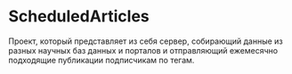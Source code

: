 # ScheduledArticles

Проект, который представляет из себя сервер, собирающий данные из разных научных баз данных и порталов и отправляющий ежемесячно подходящие публикации подписчикам по тегам.